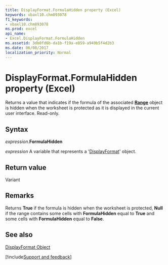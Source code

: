 ```yaml
---
title: DisplayFormat.FormulaHidden property (Excel)
keywords: vbaxl10.chm893078
f1_keywords:
- vbaxl10.chm893078
ms.prod: excel
api_name:
- Excel.DisplayFormat.FormulaHidden
ms.assetid: 3db0fd6b-da1b-f19a-e859-a949b5f4d2b3
ms.date: 06/08/2017
localization_priority: Normal
---
```



# DisplayFormat.FormulaHidden property (Excel)

Returns a value that indicates if the formula of the associated  **[Range](Excel.Range(object).md)** object is hidden when the worksheet is protected as it is displayed in the current user interface. Read-only.


## Syntax

_expression_.**FormulaHidden**

_expression_ A variable that represents a '[DisplayFormat](Excel.DisplayFormat.md)' object.


## Return value

Variant


## Remarks

Returns  **True** if the formula is hidden when the worksheet is protected, **Null** if the range contains some cells with **FormulaHidden** equal to **True** and some cells with **FormulaHidden** equal to **False**.


## See also


[DisplayFormat Object](Excel.DisplayFormat.md)

[!include[Support and feedback](~/includes/feedback-boilerplate.md)]